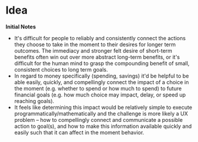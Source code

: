 # Idea

**Initial Notes**

- It's difficult for people to reliably and consistently connect the actions they choose to take in the moment to their desires for longer term outcomes. The immediacy and stronger felt desire of short-term benefits often win out over more abstract long-term benefits, or it's difficult for the human mind to grasp the compounding benefit of small, consistent choices to long term goals.
- In regard to money specifically (spending, savings) it'd be helpful to be able easily, quickly, and compellingly connect the impact of a choice in the moment (e.g. whether to spend or how much to spend) to future financial goals (e.g. how much choice may impact, delay, or speed up reaching goals).
- It feels like determining this impact would be relatively simple to execute programmatically/mathematically and the challenge is more likely a UX problem – how to compellingly connect and communicate a possible action to goal(s), and how to make this information available quickly and easily such that it can affect in the moment behavior.
